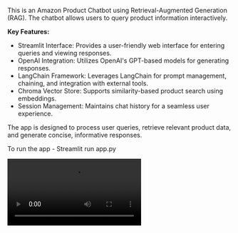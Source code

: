 This is an Amazon Product Chatbot using Retrieval-Augmented Generation (RAG). The chatbot allows users to query product information interactively. 

**Key Features:**

-	Streamlit Interface: Provides a user-friendly web interface for entering queries and viewing responses.
-	OpenAI Integration: Utilizes OpenAI's GPT-based models for generating responses.
-	LangChain Framework: Leverages LangChain for prompt management, chaining, and integration with external tools.
-	Chroma Vector Store: Supports similarity-based product search using embeddings.
-	Session Management: Maintains chat history for a seamless user experience.

The app is designed to process user queries, retrieve relevant product data, and generate concise, informative responses.

To run the app - Streamlit run app.py

![Watch the Demo](https://github.com/Arnabdas11/Amazon-product-chatbot---RAG/blob/main/app_demo.mov)
